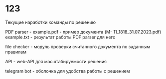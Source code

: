 # 123

Текущие наработки команды по решению

PDF parser - 
example.pdf - пример документа (M- 11_1818_31.07.2023.pdf)
example.txt - результат работы PDF parser для него

file checker - модуль проверки считанного документа по заданным правилам

API - web-API для масштабируемости решения

telegram bot - оболочка для удобства работы с решением
